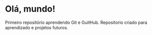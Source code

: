 # Olá, mundo!
Primeiro repositório aprendendo Git e GuitHub.
Repositorio criado para aprendizado e projetos futuros.